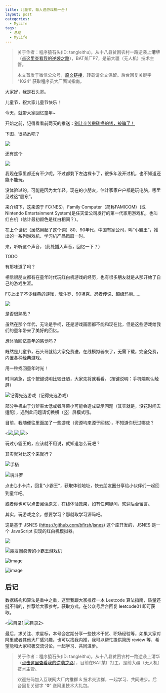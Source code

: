 ```yaml
---
title: 儿童节，每人送游戏机一台！
layout: post
categories:
  - MyLife
tags:
  - 总结
  - MyLife
---
```


> 关于作者：程序猿石头(ID: tangleithu)，从十八县贫困农村一路逆袭上**清华**（[点这里查看我的逆袭之路](https://mp.weixin.qq.com/s/G3i7qWK1MPvJ-BfUxfOycQ)），BAT某厂P7，是前大疆（无人机）技术主管。
>
> 本文首发于微信公众号，[原文链接](https://mp.weixin.qq.com/s/htIG_7LPt0z2viDCe56mzA)，转载请全文保留。后台回复关键字 “1024” 获取程序员大厂面试指南。

大家好，我是石头哥。 

儿童节，祝大家儿童节快乐！

今天，就带大家回忆童年~ 

开始之前，记得看看前两天的推送：[别让辛苦搬砖挣的钱，被骗了！](https://mp.weixin.qq.com/s?__biz=MzI3OTUzMzcwNw==&amp;mid=2247493855&amp;idx=1&amp;sn=55c507ac2a459c4fd9ce69ca2ef9e0e8&amp;chksm=eb44e93bdc33602db26a4737f60dce11d5656fe682420a05362d806adb58d0a050da02087d6d&token=1659896917&lang=zh_CN#rd)

下图，很熟悉吧？

![](https://cdn.jsdelivr.net/gh/tl3shi/blog-resources/2021-6-1/1622503303487-image.png)

还有这个

![](https://cdn.jsdelivr.net/gh/tl3shi/blog-resources/2021-6-1/1622503319170-image.png)

我现在家里都还有不少呢，不过都剩下左边裸卡了，很多年没开过机，也不知道还能不能玩。

没体验过的，可能是因为太年轻。现在的小朋友，估计家家户户都是玩电脑，哪里见过这“股东”。

来介绍下，这来源于 FC(NES)，Family Computer（简称FAMICOM）(或Nintendo Entertainment System)是任天堂公司发行的第一代家用游戏机，也叫红白机（估计最初颜色是红白相间？）。

在上个世纪（居然用起了这个词）80、90年代，中国有家公司，叫“小霸王”，推出的一系列游戏机、学习机产品风靡一时。

来，听听这个声音，（此处插入声音，回忆一下？）

TODO

有那味道了吗？

相信很朋友都有在童年时代玩红白机游戏的经历，也有很多朋友就是从那开始了自己的游戏生涯。

FC上出了不少经典的游戏，魂斗罗、90坦克、忍者传说、超级玛丽……

![](https://mmbiz.qpic.cn/mmbiz_gif/zEf9GFUgK8gM1VVicMFFzUmfBgCyribqG9o4kWUAPPXOttuONbtP27by5s0eyPHoTLTBMp0gUBXMzAticWaV13FeQ/640?wx_fmt=gif&tp=webp&wxfrom=5&wx_lazy=1)

是否很熟悉？

虽然在那个年代，无论是手柄，还是游戏画面都不能和现在比，但是这些游戏给我们的童年带来了美好的回忆。

想体验回忆童年的感觉吗？

既然是儿童节，石头哥就给大家免费送，在线模拟器来了，无需下载，完全免费，内置各种经典游戏。

用一秒找回童年时光！

时间紧急，这个按键说明比较丑陋，大家先将就看看。（按键说明：手机端默认触屏）

![记得先选游戏（记得先选游戏）](https://cdn.jsdelivr.net/gh/tl3shi/blog-resources/2021-5-31/1622391172646-image.png)

部分手机由于分辨率太低或者屏幕小可能会造成显示问题（其实就是，没花时间去适配），遇到此问题请切换横（竖）屏模式哦。

目前，我随便往里面加了一些游戏（资源均来源于网络），不知道你玩过哪些？

<![](https://cdn.jsdelivr.net/gh/tl3shi/blog-resources/2021-5-31/1622476531442-image.png),![](https://cdn.jsdelivr.net/gh/tl3shi/blog-resources/2021-5-31/1622476507390-image.png),![](https://cdn.jsdelivr.net/gh/tl3shi/blog-resources/2021-5-31/1622476545357-image.png)>

玩过小霸王的，应该就不用说，就知道怎么玩吧？

其实就对比这个来就行？

![手柄](https://cdn.jsdelivr.net/gh/tl3shi/blog-resources/2021-5-31/1622390852755-image.png)

![魂斗罗](https://cdn.jsdelivr.net/gh/tl3shi/blog-resources/2021-5-31/1622390727707-image.png)

点击👆小卡片，回复“小霸王”，获取体验地址，快去朋友圈分享给小伙伴们一起回到童年吧。

或者你也可以点击阅读原文，在线体验效果，如有任何疑问，欢迎后台留言。

其实，玩游戏之余，想要学习？那就取学习源码吧。

这是基于 JSNES (https://github.com/bfirsh/jsnes) 这个库开发的，JSNES 是一个 JavaScript 实现的红白机模拟器。

![](https://cdn.jsdelivr.net/gh/tl3shi/blog-resources/2021-5-31/1622390433115-image.png)

![朋友圈疯传的小霸王游戏机](https://cdn.jsdelivr.net/gh/tl3shi/blog-resources/2021-6-1/1622503102477-image.png)


![image](https://cdn.jsdelivr.net/gh/tl3shi/blog-resources/2021-5-17/1621265620209-image.png)


![image](https://cdn.jsdelivr.net/gh/tl3shi/blog-resources/2021-5-17/1621265688801-image.png)


## 后记

数据结构和算法是重中之重，这里我跟大家推荐一本 Leetcode 算法指南，质量还挺不错的，推荐给大家参考。获取方式，在公众号后台回复 leetcode01 即可获取。

<![目录1](https://cdn.jsdelivr.net/gh/tl3shi/blog-resources/2020-12-23/1608736213891-image.png),![目录2](https://cdn.jsdelivr.net/gh/tl3shi/blog-resources/2020-12-23/1608736261780-image.png)>

最后，求关注、求星标，本号会定期分享一些技术干货、职场经验等，如果大家对阿里或者其他大厂感兴趣，也可以找我内推，我可以帮忙提供简历 review 等，希望能和大家积极交流讨论，一起学习、共同进步。


> 关于作者：程序猿石头(ID: tangleithu)，从十八县贫困农村一路逆袭上清华（[点击这里查看我的逆袭之路](https://mp.weixin.qq.com/s/G3i7qWK1MPvJ-BfUxfOycQ)），目前在BAT某厂打工，是前大疆（无人机）技术主管。
>
> 欢迎扫码加入互联网大厂内推群 & 技术交流群，一起学习、共同进步。后台回复关键字 “**0**” 送阿里技术大礼包。